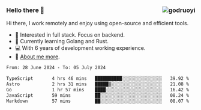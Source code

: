 ### Hello there 👋 <img align="right" src="https://github-readme-stats.vercel.app/api?username=godruoyi&show_icons=true" alt="godruoyi" />

Hi there, I work remotely and enjoy using open-source and efficient tools.

- 🔭 Interested in full stack. Focus on backend.
- 🌱 Currently learning Golang and Rust.
- 💻 With 6 years of development working experience.
- 👒 [About me more](https://godruoyi.com/posts/about-godruoyi).



<!--START_SECTION:waka-->

```txt
From: 28 June 2024 - To: 05 July 2024

TypeScript       4 hrs 46 mins   ██████████░░░░░░░░░░░░░░░   39.92 %
Astro            2 hrs 31 mins   █████▒░░░░░░░░░░░░░░░░░░░   21.08 %
Go               1 hr 57 mins    ████░░░░░░░░░░░░░░░░░░░░░   16.42 %
JavaScript       59 mins         ██░░░░░░░░░░░░░░░░░░░░░░░   08.24 %
Markdown         57 mins         ██░░░░░░░░░░░░░░░░░░░░░░░   08.07 %
```

<!--END_SECTION:waka-->
